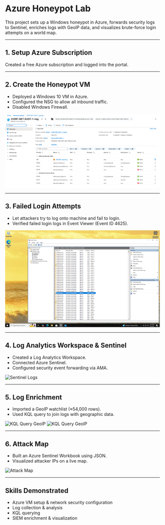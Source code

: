 # Azure Honeypot Lab

This project sets up a Windows honeypot in Azure, forwards security logs to Sentinel, enriches logs with GeoIP data, and visualizes brute-force login attempts on a world map.

---

## 1. Setup Azure Subscription
Created a free Azure subscription and logged into the portal.

---

## 2. Create the Honeypot VM
- Deployed a Windows 10 VM in Azure.
- Configured the NSG to allow all inbound traffic.
- Disabled Windows Firewall.


![VM NSG Settings](Azure_Honeypot_lab//images/vm-nsg.png)

---

## 3. Failed Login Attempts
- Let attackers try to log onto machine and fail to  login.
- Verified failed login logs in Event Viewer (Event ID 4625).


![Event Viewer](Azure_Honeypot_lab/images/event-viewer.png)


---

## 4. Log Analytics Workspace & Sentinel
- Created a Log Analytics Workspace.
- Connected Azure Sentinel.
- Configured security event forwarding via AMA.

![Sentinel Logs](images/sentinel-logs.png)

---

## 5. Log Enrichment
- Imported a GeoIP watchlist (≈54,000 rows).
- Used KQL query to join logs with geographic data.

![KQL Query GeoIP](images/kql-query.png)
![KQL Query GeoIP](images/kql-query2.png)

---

## 6. Attack Map
- Built an Azure Sentinel Workbook using JSON.
- Visualized attacker IPs on a live map.

![Attack Map](images/attack-map.png)

---

## Skills Demonstrated
- Azure VM setup & network security configuration
- Log collection & analysis
- KQL querying
- SIEM enrichment & visualization
